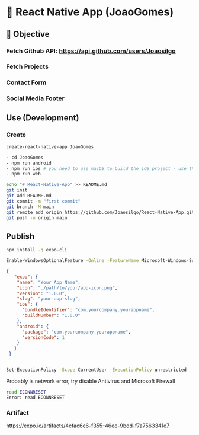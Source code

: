 
# 🚀 React Native App (JoaoGomes)

## 🎯 Objective

### Fetch Github API: <https://api.github.com/users/Joaosilgo>

### Fetch Projects

### Contact Form

### Social Media Footer

## Use (Development)

### Create

````bash
create-react-native-app JoaoGomes
````

````bash
- cd JoaoGomes
- npm run android
- npm run ios # you need to use macOS to build the iOS project - use the Expo app if you need to do iOS development without a Mac
- npm run web
````

````bash
echo "# React-Native-App" >> README.md
git init
git add README.md
git commit -m "first commit"
git branch -M main
git remote add origin https://github.com/Joaosilgo/React-Native-App.git
git push -u origin main
 ````

## Publish

````bash
npm install -g expo-cli

````

````bash
Enable-WindowsOptionalFeature -Online -FeatureName Microsoft-Windows-Subsystem-Linux
````

````json
{
   "expo": {
    "name": "Your App Name",
    "icon": "./path/to/your/app-icon.png",
    "version": "1.0.0",
    "slug": "your-app-slug",
    "ios": {
      "bundleIdentifier": "com.yourcompany.yourappname",
      "buildNumber": "1.0.0"
    },
    "android": {
      "package": "com.yourcompany.yourappname",
      "versionCode": 1
    }
   }
 }
````

 ````bash

 Set-ExecutionPolicy -Scope CurrentUser -ExecutionPolicy unrestricted
````

Probably is network error, try disable Antivirus and Microsoft Firewall

````bash
read ECONNRESET
Error: read ECONNRESET

````

### Artifact

<https://expo.io/artifacts/4cfac6e6-f355-46ee-9bdd-f7a7563341e7>
